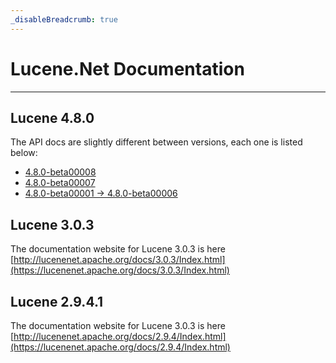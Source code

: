 ```yaml
---
_disableBreadcrumb: true
---
```


Lucene.Net Documentation
===============

---------------

## Lucene 4.8.0

The API docs are slightly different between versions, each one is listed below:

* [4.8.0-beta00008](https://lucenenet.apache.org/docs/4.8.0-beta00008/)
* [4.8.0-beta00007](https://lucenenet.apache.org/docs/4.8.0-beta00007/)
* [4.8.0-beta00001 -> 4.8.0-beta00006](https://lucenenet.apache.org/docs/4.8.0-beta00005/)

## Lucene 3.0.3

The documentation website for Lucene 3.0.3 is here [http://lucenenet.apache.org/docs/3.0.3/Index.html](https://lucenenet.apache.org/docs/3.0.3/Index.html)

## Lucene 2.9.4.1

The documentation website for Lucene 3.0.3 is here [http://lucenenet.apache.org/docs/2.9.4/Index.html](https://lucenenet.apache.org/docs/2.9.4/Index.html)